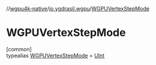 //[wgpu4k-native](../../../index.md)/[io.ygdrasil.wgpu](../index.md)/[WGPUVertexStepMode](index.md)

# WGPUVertexStepMode

[common]\
typealias [WGPUVertexStepMode](index.md) = [UInt](https://kotlinlang.org/api/core/kotlin-stdlib/kotlin/-u-int/index.html)
